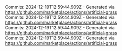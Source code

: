 Commits: 2024-12-19T12:59:44.909Z - Generated via https://github.com/marketplace/actions/artificial-grass
<br>
Commits: 2024-12-19T12:59:44.909Z - Generated via https://github.com/marketplace/actions/artificial-grass
<br>
Commits: 2024-12-19T12:59:44.909Z - Generated via https://github.com/marketplace/actions/artificial-grass
<br>
Commits: 2024-12-19T12:59:44.909Z - Generated via https://github.com/marketplace/actions/artificial-grass
<br>

